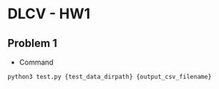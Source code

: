 # DLCV - HW1

## Problem 1

- Command

```
python3 test.py {test_data_dirpath} {output_csv_filename}
```